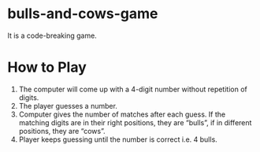# bulls-and-cows-game
It is a code-breaking game.

# How to Play

1. The computer will come up with a 4-digit number without repetition of digits.
2. The player guesses a number.
3. Computer gives the number of matches after each guess. If the matching digits are in their right positions, they are “bulls”, if in different positions, they are “cows”.
4. Player keeps guessing until the number is correct i.e. 4 bulls.
